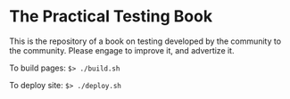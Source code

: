 # The Practical Testing Book

This is the repository of a book on testing developed by the community
to the community. Please engage to improve it, and advertize it.

To build pages: ```$> ./build.sh```

To deploy site: ```$> ./deploy.sh```

